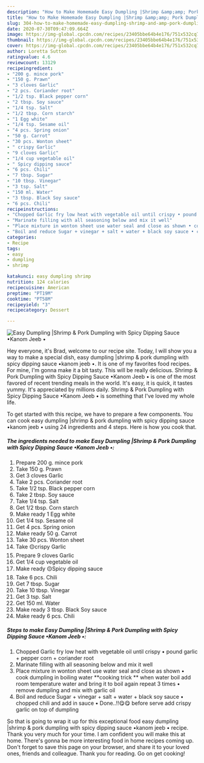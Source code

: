 ```yaml
---
description: "How to Make Homemade Easy Dumpling |Shrimp &amp;amp; Pork Dumpling with Spicy Dipping Sauce •Kanom Jeeb •"
title: "How to Make Homemade Easy Dumpling |Shrimp &amp;amp; Pork Dumpling with Spicy Dipping Sauce •Kanom Jeeb •"
slug: 304-how-to-make-homemade-easy-dumpling-shrimp-and-amp-pork-dumpling-with-spicy-dipping-sauce-kanom-jeeb
date: 2020-07-30T09:47:09.664Z
image: https://img-global.cpcdn.com/recipes/23405bbe64b4e176/751x532cq70/easy-dumpling-shrimp-pork-dumpling-with-spicy-dipping-sauce-•kanom-jeeb-•-recipe-main-photo.jpg
thumbnail: https://img-global.cpcdn.com/recipes/23405bbe64b4e176/751x532cq70/easy-dumpling-shrimp-pork-dumpling-with-spicy-dipping-sauce-•kanom-jeeb-•-recipe-main-photo.jpg
cover: https://img-global.cpcdn.com/recipes/23405bbe64b4e176/751x532cq70/easy-dumpling-shrimp-pork-dumpling-with-spicy-dipping-sauce-•kanom-jeeb-•-recipe-main-photo.jpg
author: Loretta Sutton
ratingvalue: 4.6
reviewcount: 13129
recipeingredient:
- "200 g. mince pork"
- "150 g. Prawn"
- "3 cloves Garlic"
- "2 pcs. Coriander root"
- "1/2 tsp. Black pepper corn"
- "2 tbsp. Soy sauce"
- "1/4 tsp. Salt"
- "1/2 tbsp. Corn starch"
- "1 Egg white"
- "1/4 tsp. Sesame oil"
- "4 pcs. Spring onion"
- "50 g. Carrot"
- "30 pcs. Wonton sheet"
- " crispy Garlic"
- "9 cloves Garlic"
- "1/4 cup vegetable oil"
- " Spicy dipping sauce"
- "6 pcs. Chili"
- "7 tbsp. Sugar"
- "10 tbsp. Vinegar"
- "3 tsp. Salt"
- "150 ml. Water"
- "3 tbsp. Black Soy sauce"
- "6 pcs. Chili"
recipeinstructions:
- "Chopped Garlic fry low heat with vegetable oil until crispy • pound garlic + pepper corn + coriander root"
- "Marinate filling with all seasoning below and mix it well"
- "Place mixture in wonton sheet use water seal and close as shown • cook dumpling in boiling water **cooking trick ** when water boil add room temperature water and bring it to boil again repeat 3 times • remove dumpling and mix with garlic oil"
- "Boil and reduce Sugar + vinegar + salt + water + black soy sauce • chopped chili and add in sauce • Done..!!😋😋 before serve add crispy garlic on top of dumpling"
categories:
- Recipe
tags:
- easy
- dumpling
- shrimp

katakunci: easy dumpling shrimp 
nutrition: 124 calories
recipecuisine: American
preptime: "PT19M"
cooktime: "PT58M"
recipeyield: "3"
recipecategory: Dessert

---
```



![Easy Dumpling |Shrimp &amp; Pork Dumpling with Spicy Dipping Sauce •Kanom Jeeb •](https://img-global.cpcdn.com/recipes/23405bbe64b4e176/751x532cq70/easy-dumpling-shrimp-pork-dumpling-with-spicy-dipping-sauce-•kanom-jeeb-•-recipe-main-photo.jpg)

Hey everyone, it's Brad, welcome to our recipe site. Today, I will show you a way to make a special dish, easy dumpling |shrimp &amp; pork dumpling with spicy dipping sauce •kanom jeeb •. It is one of my favorites food recipes. For mine, I'm gonna make it a bit tasty. This will be really delicious.
Shrimp &amp; Pork Dumpling with Spicy Dipping Sauce •Kanom Jeeb • is one of the most favored of recent trending meals in the world. It's easy, it is quick, it tastes yummy. It's appreciated by millions daily. Shrimp &amp; Pork Dumpling with Spicy Dipping Sauce •Kanom Jeeb • is something that I've loved my whole life.


To get started with this recipe, we have to prepare a few components. You can cook easy dumpling |shrimp &amp; pork dumpling with spicy dipping sauce •kanom jeeb • using 24 ingredients and 4 steps. Here is how you cook that.

<!--inarticleads1-->

##### The ingredients needed to make Easy Dumpling |Shrimp &amp; Pork Dumpling with Spicy Dipping Sauce •Kanom Jeeb •:

1. Prepare 200 g. mince pork
1. Take 150 g. Prawn
1. Get 3 cloves Garlic
1. Take 2 pcs. Coriander root
1. Take 1/2 tsp. Black pepper corn
1. Take 2 tbsp. Soy sauce
1. Take 1/4 tsp. Salt
1. Get 1/2 tbsp. Corn starch
1. Make ready 1 Egg white
1. Get 1/4 tsp. Sesame oil
1. Get 4 pcs. Spring onion
1. Make ready 50 g. Carrot
1. Take 30 pcs. Wonton sheet
1. Take  🟡crispy Garlic
1. Prepare 9 cloves Garlic
1. Get 1/4 cup vegetable oil
1. Make ready  🟡Spicy dipping sauce
1. Take 6 pcs. Chili
1. Get 7 tbsp. Sugar
1. Take 10 tbsp. Vinegar
1. Get 3 tsp. Salt
1. Get 150 ml. Water
1. Make ready 3 tbsp. Black Soy sauce
1. Make ready 6 pcs. Chili




<!--inarticleads2-->

##### Steps to make Easy Dumpling |Shrimp &amp; Pork Dumpling with Spicy Dipping Sauce •Kanom Jeeb •:

1. Chopped Garlic fry low heat with vegetable oil until crispy • pound garlic + pepper corn + coriander root
1. Marinate filling with all seasoning below and mix it well
1. Place mixture in wonton sheet use water seal and close as shown • cook dumpling in boiling water **cooking trick ** when water boil add room temperature water and bring it to boil again repeat 3 times • remove dumpling and mix with garlic oil
1. Boil and reduce Sugar + vinegar + salt + water + black soy sauce • chopped chili and add in sauce • Done..!!😋😋 before serve add crispy garlic on top of dumpling




So that is going to wrap it up for this exceptional food easy dumpling |shrimp &amp; pork dumpling with spicy dipping sauce •kanom jeeb • recipe. Thank you very much for your time. I am confident you will make this at home. There's gonna be more interesting food in home recipes coming up. Don't forget to save this page on your browser, and share it to your loved ones, friends and colleague. Thank you for reading. Go on get cooking!
